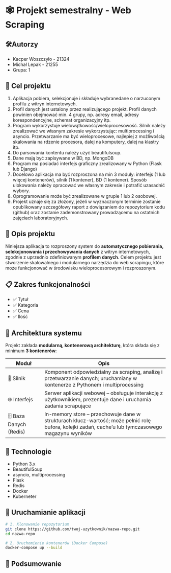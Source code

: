 # 🕸️ Projekt semestralny - Web Scraping
## 🛠Autorzy
- Kacper Woszczyło - 21324
- Michał Lepak - 21255
- Grupa: 1
## 📄 Cel projektu
1. Aplikacja pobiera, selekcjonuje i składuje  wybranedane o narzuconym profilu z witryn internetowych.
2. Profil danych jest ustalony przez realizującego projekt. Profil danych powinien obejmować min. 4 grupy, np. adresy email, adresy korespondencyjne, schemat organizacyjny itp.
3. Program wykorzystuje wielowątkowość/wieloprocesowość. Silnik należy zrealizować we własnym zakresie wykorzystując: multiprocessing i asyncio. Przetwarzanie ma być wieloprocesowe, najlepiej z możliwością skalowania na rdzenie procesora, dalej na komputery, dalej na klastry itp.
4. Do parsowania kontentu należy użyć beautifulsoup.
5. Dane mają być zapisywane w BD, np. MongoDB
6. Program ma posiadać interfejs graficzny zrealizowany w Python (Flask lub Django)
7. Docelowo aplikacja ma być rozproszona na min 3 moduły: interfejs (1 lub więcej kontenerów), silnik (1 kontener), BD (1 kontener). Sposób ulokowania należy opracować we własnym zakresie i potrafić uzasadnić wybory.
8. Oprogramowanie może być zrealizowane w grupie 1 lub 2 osobowej.
9. Projekt uznaje się za złożony, jeżeli w wyznaczonym terminie zostanie opublikowany szczegółowy raport z dowiązaniem do repozytorium kodu (github) oraz zostanie zademonstrowany prowadzącemu na ostatnich zajęciach laboratoryjnych.
## 📌 Opis projektu
Niniejsza aplikacja to rozproszony system do **automatycznego pobierania, selekcjonowania i przechowywania danych** z witryn internetowych, zgodnie z uprzednio zdefiniowanym **profilem danych**. Celem projektu jest stworzenie skalowalnego i modularnego narzędzia do web scrapingu, które może funkcjonować w środowisku wieloprocesorowym i rozproszonym.

## 📋 Zakres funkcjonalności

- ✅ Tytuł
- ✅ Kategoria
- ✅ Cena
- ✅ Ilość
 

## 🧱 Architektura systemu

Projekt zakłada **modularną, kontenerową architekturę**, która składa się z minimum **3 kontenerów**:

| Moduł                    | Opis                                                    |
|-------------------------------------------------------------|-----------------------------------------------------------|
| 🧠 Silnik              | Komponent odpowiedzialny za scraping, analizę i przetwarzanie danych; uruchamiany w kontenerze z Pythonem i multiprocessing |
| 🌐 Interfejs           | Serwer aplikacji webowej – obsługuje interakcję z użytkownikiem, prezentuje dane i uruchamia zadania scrapujące |
| 🗄️ Baza Danych (Redis)ㅤㅤㅤ| In-memory store – przechowuje dane w strukturach klucz-wartość; może pełnić rolę bufora, kolejki zadań, cache’u lub tymczasowego magazynu wyników  |

## 🧪 Technologie

- Python 3.x
- BeautifulSoup
- asyncio, multiprocessing
- Flask
- Redis
- Docker
- Kuberneter
## 🚀 Uruchamianie aplikacji

```bash
# 1. Klonowanie repozytorium
git clone https://github.com/twoj-uzytkownik/nazwa-repo.git
cd nazwa-repo

# 2. Uruchomienie kontenerów (Docker Compose)
docker-compose up --build
```
## 📝 Podsumowanie
